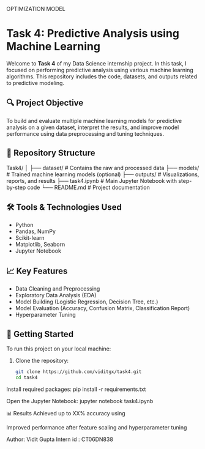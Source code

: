 OPTIMIZATION MODEL
# Task 4: Predictive Analysis using Machine Learning

Welcome to **Task 4** of my Data Science internship project. In this task, I focused on performing predictive analysis using various machine learning algorithms. This repository includes the code, datasets, and outputs related to predictive modeling.

## 🔍 Project Objective

To build and evaluate multiple machine learning models for predictive analysis on a given dataset, interpret the results, and improve model performance using data preprocessing and tuning techniques.

## 📁 Repository Structure

Task4/
│
├── dataset/ # Contains the raw and processed data
├── models/ # Trained machine learning models (optional)
├── outputs/ # Visualizations, reports, and results
├── task4.ipynb # Main Jupyter Notebook with step-by-step code
└── README.md # Project documentation


## 🛠️ Tools & Technologies Used

- Python
- Pandas, NumPy
- Scikit-learn
- Matplotlib, Seaborn
- Jupyter Notebook

## 📈 Key Features

- Data Cleaning and Preprocessing
- Exploratory Data Analysis (EDA)
- Model Building (Logistic Regression, Decision Tree, etc.)
- Model Evaluation (Accuracy, Confusion Matrix, Classification Report)
- Hyperparameter Tuning

## 🚀 Getting Started

To run this project on your local machine:

1. Clone the repository:
   ```bash
   git clone https://github.com/viditgx/task4.git
   cd task4
   
Install required packages:
pip install -r requirements.txt

Open the Jupyter Notebook:
jupyter notebook task4.ipynb

📊 Results
Achieved up to XX% accuracy using

Improved performance after feature scaling and hyperparameter tuning

Author: Vidit Gupta
Intern id : CT06DN838


